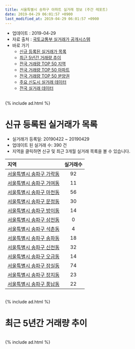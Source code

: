 ```yaml
---
title: 서울특별시 송파구 아파트 실거래 정보 (주간 레포트)
date: 2019-04-29 06:01:57 +0900
last_modified_at: 2019-04-29 06:01:57 +0900
---
```


* 업데이트 : 2019-04-29
* 자료 출처 : [국토교통부 실거래가 공개시스템](http://rt.molit.go.kr)
* 바로 가기
    * [신규 등록된 실거래가 목록](#신규-등록된-실거래가-목록)
    * [최근 5년간 거래량 추이](#최근-5년간-거래량-추이)
    * [전국 거래량 TOP 50 지역](https://inasie.github.io/apt-trade-info/최근-3개월-전국에서-가장-거래가-많이-발생한-지역)
    * [전국 거래량 TOP 50 아파트](https://inasie.github.io/apt-trade-info/최근-3개월-전국에서-가장-거래가-많이-발생한-아파트)
    * [전국 거래량 TOP 50 분양권](https://inasie.github.io/apt-trade-info/최근-3개월-전국에서-가장-거래가-많이-발생한-분양권)
    * [주요 신도시 실거래 데이터](https://inasie.github.io/apt-trade-info/주요-신도시)
    * [전국 실거래 데이터](https://inasie.github.io/apt-trade-info/전국)

<br>
{% include ad.html %}
<br>

# 신규 등록된 실거래가 목록
* 실거래가 등록일: 20190422 ~ 20190429
* 업데이트 된 실거래 수: 390 건
* 지역을 클릭하면 신규 및 최근 3개월 실거래 목록을 볼 수 있습니다.


|지역|실거래수|
|:---|:---:|
|[서울특별시 송파구 가락동](https://inasie.github.io/apt-trade-info/서울특별시-송파구-가락동)|92|
|[서울특별시 송파구 거여동](https://inasie.github.io/apt-trade-info/서울특별시-송파구-거여동)|11|
|[서울특별시 송파구 마천동](https://inasie.github.io/apt-trade-info/서울특별시-송파구-마천동)|56|
|[서울특별시 송파구 문정동](https://inasie.github.io/apt-trade-info/서울특별시-송파구-문정동)|30|
|[서울특별시 송파구 방이동](https://inasie.github.io/apt-trade-info/서울특별시-송파구-방이동)|14|
|[서울특별시 송파구 삼전동](https://inasie.github.io/apt-trade-info/서울특별시-송파구-삼전동)|0|
|[서울특별시 송파구 석촌동](https://inasie.github.io/apt-trade-info/서울특별시-송파구-석촌동)|4|
|[서울특별시 송파구 송파동](https://inasie.github.io/apt-trade-info/서울특별시-송파구-송파동)|18|
|[서울특별시 송파구 신천동](https://inasie.github.io/apt-trade-info/서울특별시-송파구-신천동)|32|
|[서울특별시 송파구 오금동](https://inasie.github.io/apt-trade-info/서울특별시-송파구-오금동)|14|
|[서울특별시 송파구 잠실동](https://inasie.github.io/apt-trade-info/서울특별시-송파구-잠실동)|74|
|[서울특별시 송파구 장지동](https://inasie.github.io/apt-trade-info/서울특별시-송파구-장지동)|23|
|[서울특별시 송파구 풍납동](https://inasie.github.io/apt-trade-info/서울특별시-송파구-풍납동)|22|


<br>
{% include ad.html %}
<br>

# 최근 5년간 거래량 추이


<div style="width:100%;">
    <canvas id="deal_progress" height="200"></canvas>
</div>

<script>
new Chart(document.getElementById("deal_progress"), {
    type: 'line',
    data: {
        labels: ['201404','201405','201406','201407','201408','201409','201410','201411','201412','201501','201502','201503','201504','201505','201506','201507','201508','201509','201510','201511','201512','201601','201602','201603','201604','201605','201606','201607','201608','201609','201610','201611','201612','201701','201702','201703','201704','201705','201706','201707','201708','201709','201710','201711','201712','201801','201802','201803','201804','201805','201806','201807','201808','201809','201810','201811','201812','201901','201902','201903','201904'],
        datasets: [{
            label: '매매',
            pointRadius: 1,
            data: [295, 253, 318, 461, 608, 620, 511, 289, 331, 560, 578, 906, 681, 665, 616, 685, 515, 591, 814, 557, 287, 264, 288, 498, 753, 869, 1052, 768, 749, 791, 873, 299, 275, 271, 428, 637, 779, 1330, 693, 1073, 235, 589, 514, 711, 809, 1034, 442, 399, 196, 166, 185, 410, 972, 552, 175, 107, 99, 94, 100, 97, 32],
            borderColor: "rgba(255, 201, 14, 1)",
            backgroundColor: "rgba(255, 201, 14, 0.5)",
            fill: false,
            lineTension: 0
        },{
            label: '전월세',
            pointRadius: 1,
            data: [1063, 1009, 989, 1207, 1247, 1302, 1485, 1278, 1524, 1564, 1312, 1565, 1174, 1059, 951, 1026, 958, 843, 1144, 1002, 1231, 1186, 1123, 1107, 966, 1012, 1145, 1118, 1247, 1200, 1614, 1326, 1523, 1056, 1405, 1286, 1193, 1109, 1121, 1130, 1089, 1121, 1027, 1141, 1301, 1283, 1176, 1368, 998, 975, 1065, 1013, 1050, 1086, 1392, 1079, 1331, 1732, 1418, 1065, 414],
            borderColor: "rgba(0, 141, 185, 1)",
            backgroundColor: "rgba(0, 141, 185, 0.5)",
            fill: false,
            lineTension: 0
        }
        ]
    },
    options: {
        responsive: true,
        title: {
            display: false
        },
        tooltips: {
            mode: 'index',
            intersect: false
        },
        hover: {
            mode: 'nearest',
            intersect: true
        },
        scales: {
            xAxes: [{
                display: true,
                scaleLabel: {
                    display: true,
                    labelString: '년/월'
                }
            }],
            yAxes: [{
                display: true,
                ticks: {
                    suggestedMin: 0,
                },
                scaleLabel: {
                    display: true,
                    labelString: '실거래 수'
                }
            }]
        }
    }
});

</script>


<br>
{% include ad.html %}
<br>

